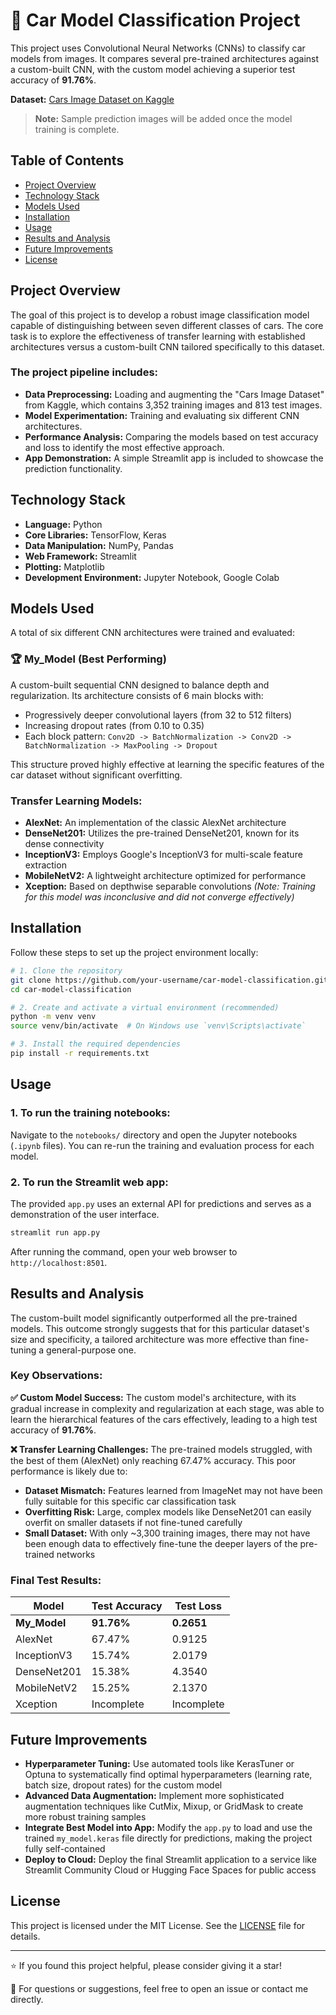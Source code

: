 # 🚗 Car Model Classification Project

This project uses Convolutional Neural Networks (CNNs) to classify car models from images. It compares several pre-trained architectures against a custom-built CNN, with the custom model achieving a superior test accuracy of **91.76%**.

**Dataset:** [Cars Image Dataset on Kaggle](https://www.kaggle.com/datasets/car-image-dataset)

<!-- ![Sample Predictions](images/sample_predictions.png) -->
<!-- *A sample of the best model's high-confidence predictions.* -->
> **Note:** Sample prediction images will be added once the model training is complete.

## Table of Contents

- [Project Overview](#project-overview)
- [Technology Stack](#technology-stack)
- [Models Used](#models-used)
- [Installation](#installation)
- [Usage](#usage)
- [Results and Analysis](#results-and-analysis)
- [Future Improvements](#future-improvements)
- [License](#license)

## Project Overview

The goal of this project is to develop a robust image classification model capable of distinguishing between seven different classes of cars. The core task is to explore the effectiveness of transfer learning with established architectures versus a custom-built CNN tailored specifically to this dataset.

### The project pipeline includes:

- **Data Preprocessing:** Loading and augmenting the "Cars Image Dataset" from Kaggle, which contains 3,352 training images and 813 test images.
- **Model Experimentation:** Training and evaluating six different CNN architectures.
- **Performance Analysis:** Comparing the models based on test accuracy and loss to identify the most effective approach.
- **App Demonstration:** A simple Streamlit app is included to showcase the prediction functionality.

## Technology Stack

- **Language:** Python
- **Core Libraries:** TensorFlow, Keras
- **Data Manipulation:** NumPy, Pandas
- **Web Framework:** Streamlit
- **Plotting:** Matplotlib
- **Development Environment:** Jupyter Notebook, Google Colab

## Models Used

A total of six different CNN architectures were trained and evaluated:

### 🏆 My_Model (Best Performing)
A custom-built sequential CNN designed to balance depth and regularization. Its architecture consists of 6 main blocks with:
- Progressively deeper convolutional layers (from 32 to 512 filters)
- Increasing dropout rates (from 0.10 to 0.35)
- Each block pattern: `Conv2D -> BatchNormalization -> Conv2D -> BatchNormalization -> MaxPooling -> Dropout`

This structure proved highly effective at learning the specific features of the car dataset without significant overfitting.

### Transfer Learning Models:
- **AlexNet:** An implementation of the classic AlexNet architecture
- **DenseNet201:** Utilizes the pre-trained DenseNet201, known for its dense connectivity
- **InceptionV3:** Employs Google's InceptionV3 for multi-scale feature extraction
- **MobileNetV2:** A lightweight architecture optimized for performance
- **Xception:** Based on depthwise separable convolutions *(Note: Training for this model was inconclusive and did not converge effectively)*

## Installation

Follow these steps to set up the project environment locally:

```bash
# 1. Clone the repository
git clone https://github.com/your-username/car-model-classification.git
cd car-model-classification

# 2. Create and activate a virtual environment (recommended)
python -m venv venv
source venv/bin/activate  # On Windows use `venv\Scripts\activate`

# 3. Install the required dependencies
pip install -r requirements.txt
```

## Usage

### 1. To run the training notebooks:
Navigate to the `notebooks/` directory and open the Jupyter notebooks (`.ipynb` files). You can re-run the training and evaluation process for each model.

### 2. To run the Streamlit web app:
The provided `app.py` uses an external API for predictions and serves as a demonstration of the user interface.

```bash
streamlit run app.py
```

After running the command, open your web browser to `http://localhost:8501`.

## Results and Analysis

The custom-built model significantly outperformed all the pre-trained models. This outcome strongly suggests that for this particular dataset's size and specificity, a tailored architecture was more effective than fine-tuning a general-purpose one.

### Key Observations:

**✅ Custom Model Success:** The custom model's architecture, with its gradual increase in complexity and regularization at each stage, was able to learn the hierarchical features of the cars effectively, leading to a high test accuracy of **91.76%**.

**❌ Transfer Learning Challenges:** The pre-trained models struggled, with the best of them (AlexNet) only reaching 67.47% accuracy. This poor performance is likely due to:
- **Dataset Mismatch:** Features learned from ImageNet may not have been fully suitable for this specific car classification task
- **Overfitting Risk:** Large, complex models like DenseNet201 can easily overfit on smaller datasets if not fine-tuned carefully
- **Small Dataset:** With only ~3,300 training images, there may not have been enough data to effectively fine-tune the deeper layers of the pre-trained networks

### Final Test Results:

| Model | Test Accuracy | Test Loss |
|-------|---------------|-----------|
| **My_Model** | **91.76%** | **0.2651** |
| AlexNet | 67.47% | 0.9125 |
| InceptionV3 | 15.74% | 2.0179 |
| DenseNet201 | 15.38% | 4.3540 |
| MobileNetV2 | 15.25% | 2.1370 |
| Xception | Incomplete | Incomplete |

<!-- ![Training Curves](images/training_curves.png) -->
<!-- *Training and validation accuracy/loss curves for the best-performing custom model.* -->

## Future Improvements

- **Hyperparameter Tuning:** Use automated tools like KerasTuner or Optuna to systematically find optimal hyperparameters (learning rate, batch size, dropout rates) for the custom model
- **Advanced Data Augmentation:** Implement more sophisticated augmentation techniques like CutMix, Mixup, or GridMask to create more robust training samples
- **Integrate Best Model into App:** Modify the `app.py` to load and use the trained `my_model.keras` file directly for predictions, making the project fully self-contained
- **Deploy to Cloud:** Deploy the final Streamlit application to a service like Streamlit Community Cloud or Hugging Face Spaces for public access

## License

This project is licensed under the MIT License. See the [LICENSE](LICENSE) file for details.

---

⭐ If you found this project helpful, please consider giving it a star!

📧 For questions or suggestions, feel free to open an issue or contact me directly.
